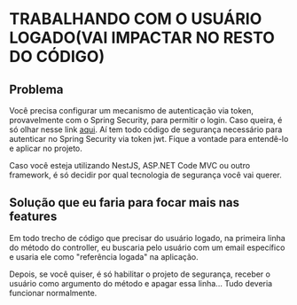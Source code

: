 # TRABALHANDO COM O USUÁRIO LOGADO(VAI IMPACTAR NO RESTO DO CÓDIGO)

## Problema

Você precisa configurar um mecanismo de autenticação via token, provavelmente com o Spring Security, para permitir o login. Caso queira, é só olhar nesse link [aqui](https://youtu.be/0I--CLsqC7w). Aí tem todo código de segurança necessário para autenticar no Spring Security via token jwt. Fique a vontade para entendê-lo e aplicar no projeto.

Caso você esteja utilizando NestJS, ASP.NET Code MVC ou outro framework, é só decidir por qual tecnologia de segurança você vai querer. 

## Solução que eu faria para focar mais nas features

Em todo trecho de código que precisar do usuário logado, na primeira linha do método do controller, eu buscaria pelo usuário com um email específico e usaria ele como "referência logada" na aplicação.

Depois, se você quiser, é só habilitar o projeto de segurança, receber o usuário como argumento do método e apagar essa linha... Tudo deveria funcionar normalmente.
